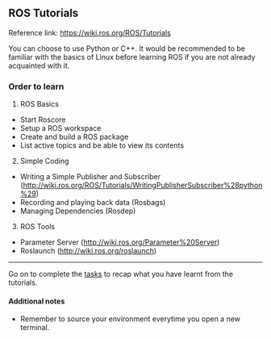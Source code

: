 ## ROS Tutorials

Reference link: <https://wiki.ros.org/ROS/Tutorials>

You can choose to use Python or C++. It would be recommended to be familiar with the basics of Linux before learning ROS if you are not already acquainted with it. 

### Order to learn
1) ROS Basics  
- Start Roscore  
- Setup a ROS workspace  
- Create and build a ROS package  
- List active topics and be able to view its contents

2) Simple Coding  
- Writing a Simple Publisher and Subscriber (<http://wiki.ros.org/ROS/Tutorials/WritingPublisherSubscriber%28python%29>)  
- Recording and playing back data (Rosbags)  
- Managing Dependencies (Rosdep)

3) ROS Tools  
- Parameter Server (<http://wiki.ros.org/Parameter%20Server>)  
- Roslaunch (<http://wiki.ros.org/roslaunch>)  

___

Go on to complete the [tasks](ros-tasks.md) to recap what you have learnt from the tutorials.

#### Additional notes
- Remember to source your environment everytime you open a new terminal.